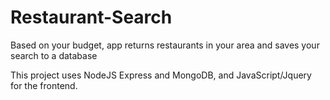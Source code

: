 # Restaurant-Search
Based on your budget, app returns restaurants in your area and saves your search to a database

This project uses NodeJS Express and MongoDB, and JavaScript/Jquery for the frontend.
